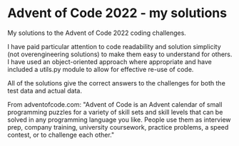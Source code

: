 # Advent of Code 2022 - my solutions
My solutions to the Advent of Code 2022 coding challenges.

I have paid particular attention to code readability and solution simplicity (not overengineering solutions) to make them easy to understand for others. I have used an object-oriented approach where appropriate and have included a utils.py module to allow for effective re-use of code.

All of the solutions give the correct answers to the challenges for both the test data and actual data.

From adventofcode.com: "Advent of Code is an Advent calendar of small programming puzzles for a variety of skill sets and skill levels that can be solved in any programming language you like. People use them as interview prep, company training, university coursework, practice problems, a speed contest, or to challenge each other."
